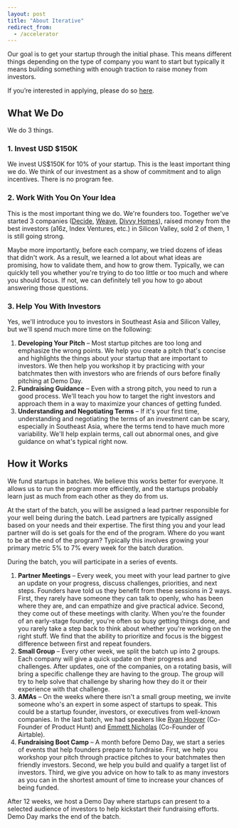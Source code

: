 ```yaml
---
layout: post 
title: "About Iterative"
redirect_from: 
  - /accelerator
---
```


Our goal is to get your startup through the initial phase. This means different things depending on the type of company you want to start but typically it means building something with enough traction to raise money from investors.

If you’re interested in applying, please do so [here]({{site.applyurl}}).

## What We Do

We do 3 things.

### 1. Invest USD $150K 

We invest US$150K for 10% of your startup. This is the least important thing we do. We think of our investment as a show of commitment and to align incentives. There is no program fee.

### 2. Work With You On Your Idea 

This is the most important thing we do. We're founders too. Together we've started 3 companies ([Decide](https://venturebeat.com/2013/09/06/ebay-buys-shopping-research-site-decide-com/),
[Weave](https://techcrunch.com/2014/08/08/weave-groups-events/), 
[Divvy Homes](https://techcrunch.com/2019/09/25/fractional-home-ownership-startup-divvy-raises-43m-series-b-to-build-a-path-from-rent-to-purchase/)), raised money from the best investors (a16z, Index Ventures, etc.) in Silicon Valley, sold 2 of them, 1 is still going strong.

Maybe more importantly, before each company, we tried dozens of ideas that didn't work. As a result, we learned a lot about what ideas are promising, how to validate them, and how to grow them. Typically, we can quickly tell you whether you're trying to do too little or too much and where you should focus. If not, we can definitely tell you how to go about answering those questions.

### 3. Help You With Investors 

Yes, we'll introduce you to investors in Southeast Asia and Silicon Valley, but we'll spend much more time on the following:

1. **Developing Your Pitch** – Most startup pitches are too long and emphasize the wrong points. We help you create a pitch that's concise and highlights the things about your startup that are important to investors. We then help you workshop it by practicing with your batchmates then with investors who are friends of ours before finally pitching at Demo Day.
1. **Fundraising Guidance** – Even with a strong pitch, you need to run a good process. We'll teach you how to target the right investors and approach them in a way to maximize your chances of getting funded.
1. **Understanding and Negotiating Terms** – If it's your first time, understanding and negotiating the terms of an investment can be scary, especially in Southeast Asia, where the terms tend to have much more variability. We'll help explain terms, call out abnormal ones, and give guidance on what's typical right now.

## How it Works

We fund startups in batches. We believe this works better for everyone. It allows us to run the program more efficiently, and the startups probably learn just as much from each other as they do from us.

At the start of the batch, you will be assigned a lead partner responsible for your well being during the batch. Lead partners are typically assigned based on your needs and their expertise. The first thing you and your lead partner will do is set goals for the end of the program. Where do you want to be at the end of the program? Typically this involves growing your primary metric 5% to 7% every week for the batch duration.

During the batch, you will participate in a series of events.

1. **Partner Meetings** – Every week, you meet with your lead partner to give an update on your progress, discuss challenges, priorities, and next steps. Founders have told us they benefit from these sessions in 2 ways. First, they rarely have someone they can talk to openly, who has been where they are, and can empathize and give practical advice. Second, they come out of these meetings with clarity. When you're the founder of an early-stage founder, you're often so busy getting things done, and you rarely take a step back to think about whether you're working on the right stuff. We find that the ability to prioritize and focus is the biggest difference between first and repeat founders.
1. **Small Group** – Every other week, we split the batch up into 2 groups. Each company will give a quick update on their progress and challenges. After updates, one of the companies, on a rotating basis, will bring a specific challenge they are having to the group. The group will try to help solve that challenge by sharing how they do it or their experience with that challenge.
1. **AMAs** – On the weeks where there isn't a small group meeting, we invite someone who's an expert in some aspect of startups to speak. This could be a startup founder, investors, or executives from well-known companies. In the last batch, we had speakers like [Ryan Hoover](https://www.linkedin.com/in/ryanrhoover/) (Co-Founder of Product Hunt) and [Emmett Nicholas](https://www.linkedin.com/in/emmett-nicholas/) (Co-Founder of Airtable).
1. **Fundraising Boot Camp** – A month before Demo Day, we start a series of events that help founders prepare to fundraise. First, we help you workshop your pitch through practice pitches to your batchmates then friendly investors. Second, we help you build and qualify a target list of investors. Third, we give you advice on how to talk to as many investors as you can in the shortest amount of time to increase your chances of being funded.

After 12 weeks, we host a Demo Day where startups can present to a selected audience of investors to help kickstart their fundraising efforts. Demo Day marks the end of the batch.

